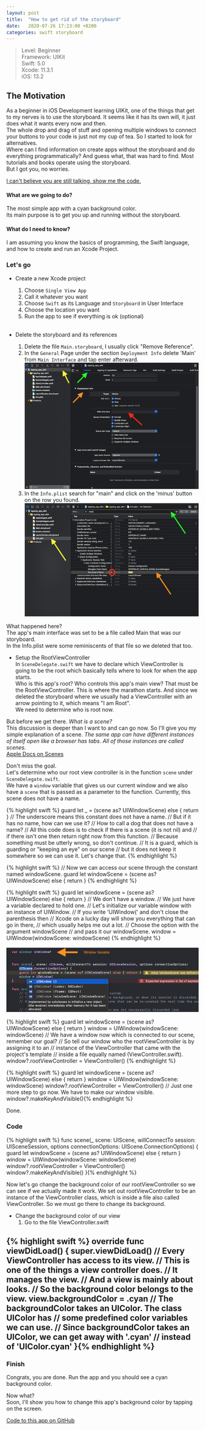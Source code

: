 ```yaml
---
layout: post
title:  "How to get rid of the storyboard"
date:   2020-07-26 17:23:00 +0200
categories: swift storyboard
---
```

> Level: Beginner <br/>
> Framework: UIKit <br/>
> Swift: 5.0 <br/>
> Xcode: 11.3.1 <br/>
> iOS: 13.2 <br/>

## The Motivation 

As a beginner in iOS Development learning UIKit, one of the things that get to my nerves is to use the storyboard. It seems like it has its own will, it just does what it wants every now and then.  
The whole drop and drag of stuff and opening multiple windows to connect your buttons to your code is just not my cup of tea. So I started to look for alternatives.  
Where can I find information on create apps without the storyboard and do everything programmatically? And guess what, that was hard to find. Most tutorials and books operate using the storyboard. <br/> But I got you, no worries. 

[I can't believe you are still talking, show me the code.](#code)
#### What are we going to do?
The most simple app with a cyan background color.  
Its main purpose is to get you up and running without the storyboard.

#### What do I need to know?
I am assuming you know the basics of programming, the Swift language, and how to create and run an Xcode Project.

### Let's go

* Create a new Xcode project
	1. Choose `Single View App`
	2. Call it whatever you want
	3. Choose `Swift` as its Language and `Storyboard` in User Interface
	4. Choose the location you want  
	5. Run the app to see if everything is ok (optional)<br/><br/>

* Delete the storyboard and its references
	1. Delete the file `Main.storyboard`, I usually click "Remove Reference".
	2. In the `General` Page under the section `Deployment Info` delete 'Main' <br/>
	from `Main Interface` and tap enter afterward.
	![Deleting Main from Main Interface](/assets/how_to_get_rid_of_the_storyboard/tapping_app_uikit_delete_storyboard.png)
	3. In the `Info.plist` search for "main" and click on the 'minus' button on the row you found.
	![Deleting Main from Info.plist](/assets/how_to_get_rid_of_the_storyboard/tapping_app_uikit_delete_main_from_info.png)

What happened here?  
The app's main interface was set to be a file called Main that was our storyboard.<br/>
In the Info.plist were some reminiscents of that file so we deleted that too.

* Setup the RootViewController  
In `SceneDelegate.swift` we have to declare which ViewController is going to be the root which basically tells where to look 
for when the app starts.  
Who is this app's root? Who controls this app's main view? That must be the RootViewController. This is where the marathon
starts. And since we deleted the storyboard where we usually had a ViewController with an arrow pointing to it, which means "I am Root".  
We need to determine who is root now.

But before we get there. *What is a scene?*  
This discussion is deeper than I want to and can go now. So I'll give you my simple explanation of a scene. *The same app can have different instances of itself open like a browser has tabs. All of those instances are called scenes.*  
[Apple Docs on Scenes](https://developer.apple.com/documentation/uikit/app_and_environment/scenes)


Don't miss the goal.  
Let's determine who our root view controller is in the function `scene` under `SceneDelegate.swift`.  
We have a `window` variable that gives us our current window and we also have a `scene` that is passed as a parameter to the function. Currently, this scene does not have a name.  


{% highlight swift %} guard let _ = (scene as? UIWindowScene) else { return }
 // The underscore means this constant does not have a name.
 // But if it has no name, how can we use it?
 // How to call a dog that does not have a name?
 // All this code does is to check if there is a scene (it is not nil) and 
 // if there isn't one then return right now from this function.
 // Because something must be utterly wrong, so don't continue.
 // It is a guard, which is guarding or "keeping an eye" on our scene 
 // but it does not keep it somewhere so we can use it. Let's change that.
{% endhighlight %}


{% highlight swift %} // Now we can access our scene through the constant named windowScene.
 guard let windowScene = (scene as? UIWindowScene) else { return }
{% endhighlight %}

{% highlight swift %} guard let windowScene = (scene as? UIWindowScene) else { return }
 // We don't have a window. 
 // We just have a variable declared to hold one.
 // Let's initialize our variable window with an instance of UIWindow.
 // If you write 'UIWindow(' and don't close the parenthesis then
 // Xcode on a lucky day will show you everything that can go in there, 
 // which usually helps me out a lot.
 // Choose the option with the argument windowScene 
 // and pass it our windowScene.
 window = UIWindow(windowScene: windowScene) {% endhighlight %}  
<br/>![Deleting Main from Info.plist](/assets/how_to_get_rid_of_the_storyboard/tapping_app_uikit_windowscene.png)

{% highlight swift %} guard let windowScene = (scene as? UIWindowScene) else { return }
 window = UIWindow(windowScene: windowScene)
 // We have a window now which is connected to our scene, remember our goal?
 // So tell our window who the rootViewController is by assigning it to an 
 // instance of the ViewController that came with the project's template
 // inside a file equally named (ViewController.swift).
 window?.rootViewController = ViewController()
 {% endhighlight %}


{% highlight swift %} guard let windowScene = (scene as? UIWindowScene) else { return }
 window = UIWindow(windowScene: windowScene)
 window?.rootViewController = ViewController()
 // Just one more step to go now. We have to make our window visible.
 window?.makeKeyAndVisible(){% endhighlight %}  

Done.    
### <a name="code">Code</a>
{% highlight swift %} func scene(_ scene: UIScene, willConnectTo session: UISceneSession, 
   options connectionOptions: UIScene.ConnectionOptions) {
   guard let windowScene = (scene as? UIWindowScene) else { return }
   window = UIWindow(windowScene: windowScene)
   window?.rootViewController = ViewController()
   window?.makeKeyAndVisible()
 }{% endhighlight %}


Now let's go change the background color of our rootViewController so we can see if we actually made it work.
We set out rootViewController to be an instance of the ViewController class, which is inside a file also called ViewController. So we must go there to change its background.
* Change the background color of our view
	1. Go to the file ViewController.swift

{% highlight swift %} override func viewDidLoad() {
   super.viewDidLoad()
   // Every ViewController has access to its view. 
   // This is one of the things a view controller does.
   // It manages the view.
   // And a view is mainly about looks. 
   // So the background color belongs to the view.
   view.backgroundColor = .cyan
   // The backgroundColor takes an UIColor. The class UIColor has
   // some predefined color variables we can use.
   // Since backgroundColor takes an UIColor, we can get away with '.cyan'
   // instead of 'UIColor.cyan'
 }{% endhighlight %}
----
### Finish

Congrats, you are done.
Run the app and you should see a cyan background color.

Now what?  
Soon, I'll show you how to change this app's background color by tapping on the screen.

[Code to this app on GitHub](https://github.com/MarinaBSA/blogApps/tree/master/tapping_app/tapping_app_uikit)

